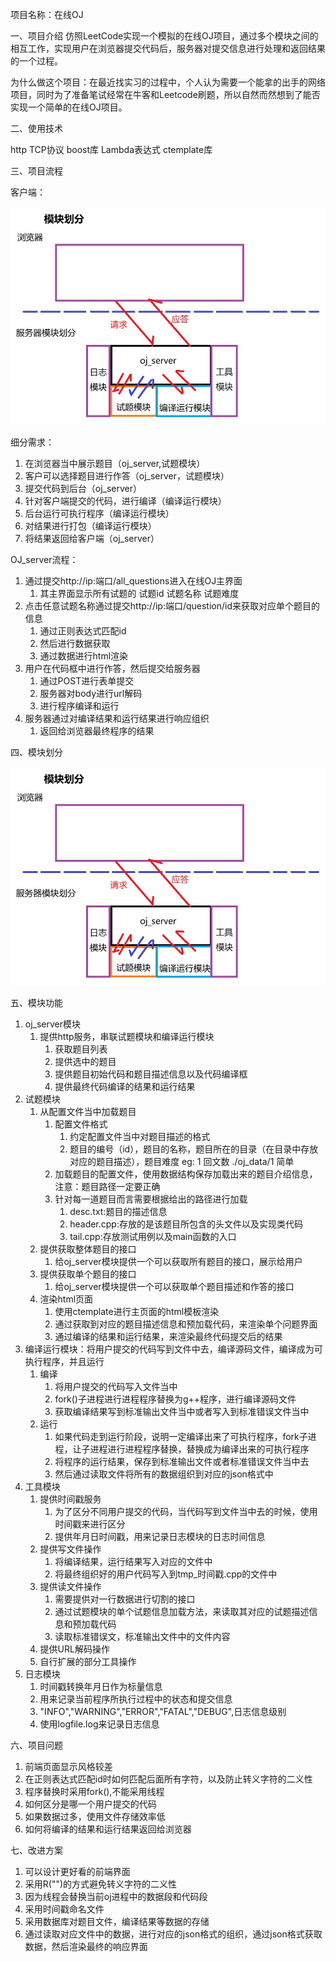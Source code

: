 

项目名称：在线OJ

一、项目介绍
	仿照LeetCode实现一个模拟的在线OJ项目，通过多个模块之间的相互工作，实现用户在浏览器提交代码后，服务器对提交信息进行处理和返回结果的一个过程。

​	为什么做这个项目：在最近找实习的过程中，个人认为需要一个能拿的出手的网络项目，同时为了准备笔试经常在牛客和Leetcode刷题，所以自然而然想到了能否实现一个简单的在线OJ项目。

二、使用技术

http
TCP协议
boost库
Lambda表达式
ctemplate库

三、项目流程

客户端：
		

![](https://github.com/ZJL2019/Linux_code-cpp/raw/master/Linux_code/online_oj/批注_2020-03-20_124425.jpg)

细分需求：

1. 在浏览器当中展示题目（oj_server,试题模块）
2. 客户可以选择题目进行作答（oj_server，试题模块）
3. 提交代码到后台（oj_server）
4. 针对客户端提交的代码，进行编译（编译运行模块）
5. 后台运行可执行程序（编译运行模块）
6. 对结果进行打包（编译运行模块）
7. 将结果返回给客户端（oj_server）

OJ_server流程：

1. 通过提交http://ip:端口/all_questions进入在线OJ主界面
   1. 其主界面显示所有试题的  试题id    试题名称     试题难度
2. 点击任意试题名称通过提交http://ip:端口/question/id来获取对应单个题目的信息
   1. 通过正则表达式匹配id
   2. 然后进行数据获取
   3. 通过数据进行html渲染
3. 用户在代码框中进行作答，然后提交给服务器
   1. 通过POST进行表单提交
   2. 服务器对body进行url解码
   3. 进行程序编译和运行
4. 服务器通过对编译结果和运行结果进行响应组织
   1. 返回给浏览器最终程序的结果

四、模块划分

![](https://github.com/ZJL2019/Linux_code-cpp/raw/master/Linux_code/online_oj/批注_2020-03-20_124425.jpg)

五、模块功能

1. oj_server模块
   1. 提供http服务，串联试题模块和编译运行模块
      1. 获取题目列表
      2. 提供选中的题目
      3. 提供题目初始代码和题目描述信息以及代码编译框
      4. 提供最终代码编译的结果和运行结果
2. 试题模块
   1. 从配置文件当中加载题目
      1. 配置文件格式
         1. 约定配置文件当中对题目描述的格式
         2. 题目的编号（id），题目的名称，题目所在的目录（在目录中存放对应的题目描述），题目难度
            eg: 1    回文数    ./oj_data/1    简单
      2. 加载题目的配置文件，使用数据结构保存加载出来的题目介绍信息，注意：题目路径一定要正确
      3. 针对每一道题目而言需要根据给出的路径进行加载
         1. desc.txt:题目的描述信息
         2. header.cpp:存放的是该题目所包含的头文件以及实现类代码
         3. tail.cpp:存放测试用例以及main函数的入口
   2. 提供获取整体题目的接口
      1. 给oj_server模块提供一个可以获取所有题目的接口，展示给用户
   3. 提供获取单个题目的接口
      1. 给oj_server模块提供一个可以获取单个题目描述和作答的接口
   4. 渲染html页面
      1. 使用ctemplate进行主页面的html模板渲染
      2. 通过获取到对应的题目描述信息和预加载代码，来渲染单个问题界面
      3. 通过编译的结果和运行结果，来渲染最终代码提交后的结果
3. 编译运行模块：将用户提交的代码写到文件中去，编译源码文件，编译成为可执行程序，并且运行
   1. 编译
      1. 将用户提交的代码写入文件当中
      2. fork()子进程进行进程程序替换为g++程序，进行编译源码文件
      3. 获取编译结果写到标准输出文件当中或者写入到标准错误文件当中
   2. 运行
      1. 如果代码走到运行阶段，说明一定编译出来了可执行程序，fork子进程，让子进程进行进程程序替换，替换成为编译出来的可执行程序
      2. 将程序的运行结果，保存到标准输出文件或者标准错误文件当中去
      3. 然后通过读取文件将所有的数据组织到对应的json格式中
4. 工具模块
   1. 提供时间戳服务
      1. 为了区分不同用户提交的代码，当代码写到文件当中去的时候，使用时间戳来进行区分
      2. 提供年月日时间戳，用来记录日志模块的日志时间信息
   2. 提供写文件操作
      1. 将编译结果，运行结果写入对应的文件中
      2. 将最终组织好的用户代码写入到tmp_时间戳.cpp的文件中
   3. 提供读文件操作
      1. 需要提供对一行数据进行切割的接口
      2. 通过试题模块的单个试题信息加载方法，来读取其对应的试题描述信息和预加载代码
      3. 读取标准错误文，标准输出文件中的文件内容
   4. 提供URL解码操作
   5. 自行扩展的部分工具操作
5. 日志模块
   1. 时间戳转换年月日作为标量信息
   2. 用来记录当前程序所执行过程中的状态和提交信息
   3. "INFO","WARNING","ERROR","FATAL","DEBUG",日志信息级别
   4. 使用logfile.log来记录日志信息

六、项目问题

1. 前端页面显示风格较差
2. 在正则表达式匹配id时如何匹配后面所有字符，以及防止转义字符的二义性
3. 程序替换时采用fork(),不能采用线程
4. 如何区分是哪一个用户提交的代码
5. 如果数据过多，使用文件存储效率低
6. 如何将编译的结果和运行结果返回给浏览器

七、改进方案

1. 可以设计更好看的前端界面
2. 采用R("")的方式避免转义字符的二义性
3. 因为线程会替换当前oj进程中的数据段和代码段
4. 采用时间戳命名文件
5. 采用数据库对题目文件，编译结果等数据的存储
6. 通过读取对应文件中的数据，进行对应的json格式的组织，通过json格式获取数据，然后渲染最终的响应界面



